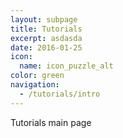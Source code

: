```yaml
---
layout: subpage
title: Tutorials
excerpt: asdasda
date: 2016-01-25
icon:
  name: icon_puzzle_alt
color: green
navigation:
  - /tutorials/intro
---
```


Tutorials main page